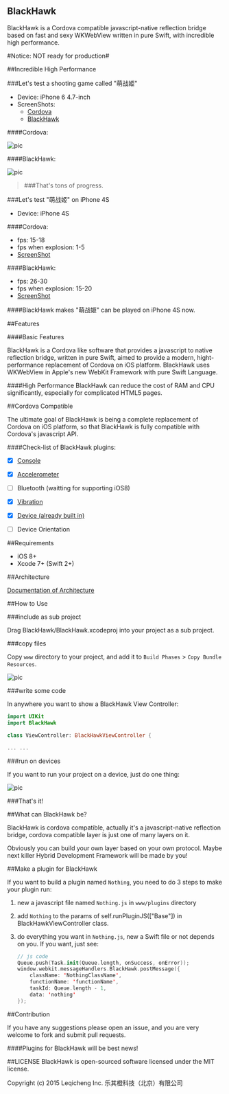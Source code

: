 BlackHawk
------------

BlackHawk is a Cordova compatible javascript-native reflection bridge based on fast and sexy WKWebView written in pure Swift, with incredible high performance.

#Notice: NOT ready for production#

##Incredible High Performance

###Let's test a shooting game called "萌战姬"

* Device: iPhone 6 4.7-inch
* ScreenShots: 
    * [Cordova](http://lvwenhan.com/content/uploadfile/201508/f84a1440930502.png)
    * [BlackHawk](http://lvwenhan.com/content/uploadfile/201508/b4921440930504.png)

####Cordova:

![pic](http://lvwenhan.com/content/uploadfile/201508/f4561440930514.png)

####BlackHawk:

![pic](http://lvwenhan.com/content/uploadfile/201508/508d1440930514.png)

> ###That's tons of progress.

###Let's test "萌战姬" on iPhone 4S

* Device: iPhone 4S

####Cordova:

* fps: 15-18
* fps when explosion: 1-5
* [ScreenShot](http://lvwenhan.com/content/uploadfile/201508/d4c21440998158.png)

####BlackHawk:

* fps: 26-30
* fps when explosion: 15-20
* [ScreenShot](http://lvwenhan.com/content/uploadfile/201508/b25f1440998119.png)

####BlackHawk makes "萌战姬" can be played on iPhone 4S now.

##Features

####Basic Features

BlackHawk is a Cordova like software that provides a javascript to native reflection bridge, written in pure Swift, aimed to provide a modern, hight-performance replacement of Cordova  on iOS platform. BlackHawk uses WKWebView in Apple's new WebKit Framework with pure Swift Language.

####High Performance
BlackHawk can reduce the cost of RAM and CPU significantly, especially for complicated HTML5 pages.

##Cordova Compatible

The ultimate goal of BlackHawk is being a complete replacement of Cordova on iOS platform, so that BlackHawk is fully compatible with Cordova's javascript API.

####Check-list of BlackHawk plugins:

- [x] [Console](https://github.com/Lucky-Orange/BlackHawk-Plugin-Console)
- [x] [Accelerometer](https://github.com/Lucky-Orange/BlackHawk-Plugin-Accelerometer)
- [ ] Bluetooth (waitting for supporting iOS8)
- [x] [Vibration](https://github.com/Lucky-Orange/BlackHawk-Plugin-Vibration)
- [x] [Device (already built in)](https://github.com/Lucky-Orange/BlackHawk-Plugin-Device)
- [ ] Device Orientation


##Requirements

* iOS 8+
* Xcode 7+ (Swift 2+)

##Architecture

[Documentation of Architecture](https://github.com/Lucky-Orange/BlackHawk/wiki/Architecture)

##How to Use

###include as sub project

Drag BlackHawk/BlackHawk.xcodeproj into your project as a sub project.

###copy files

Copy `www` directory to your project, and add it to `Build Phases` > `Copy Bundle Resources`.

![pic](http://lvwenhan.com/content/uploadfile/201508/89811440934073.png)

###write some code

In anywhere you want to show a BlackHawk View Controller:

```swift
import UIKit
import BlackHawk

class ViewController: BlackHawkViewController {

... ...
```

###run on devices

If you want to run your project on a device, just do one thing:

![pic](http://lvwenhan.com/content/uploadfile/201508/de471440934490.png)

###That's it!

##What can BlackHawk be?

BlackHawk is cordova compatible, actually it's a javascript-native reflection bridge, cordova compatible layer is just one of many layers on it.

Obviously you can build your own layer based on your own protocol. Maybe next killer Hybrid Development Framework will be made by you!

##Make a plugin for BlackHawk

If you want to build a plugin named `Nothing`, you need to do 3 steps to make your plugin run:

1. new a javascript file named `Nothing.js` in `www/plugins` directory
2. add `Nothing` to the params of self.runPluginJS(["Base"]) in BlackHawkViewController class.
3. do everything you want in `Nothing.js`, new a Swift file or not depends on you. If you want, just see:
    
    ```swift
    // js code
    Queue.push(Task.init(Queue.length, onSuccess, onError));
    window.webkit.messageHandlers.BlackHawk.postMessage({
        className: 'NothingClassName',
        functionName: 'functionName',
        taskId: Queue.length - 1,
        data: 'nothing'
    });
    ```

##Contribution

If you have any suggestions please open an issue, and you are very welcome to fork and submit pull requests.

####Plugins for BlackHawk will be best news!

##LICENSE
BlackHawk is open-sourced software licensed under the MIT license.

Copyright (c) 2015 Leqicheng Inc. 乐其橙科技（北京）有限公司
